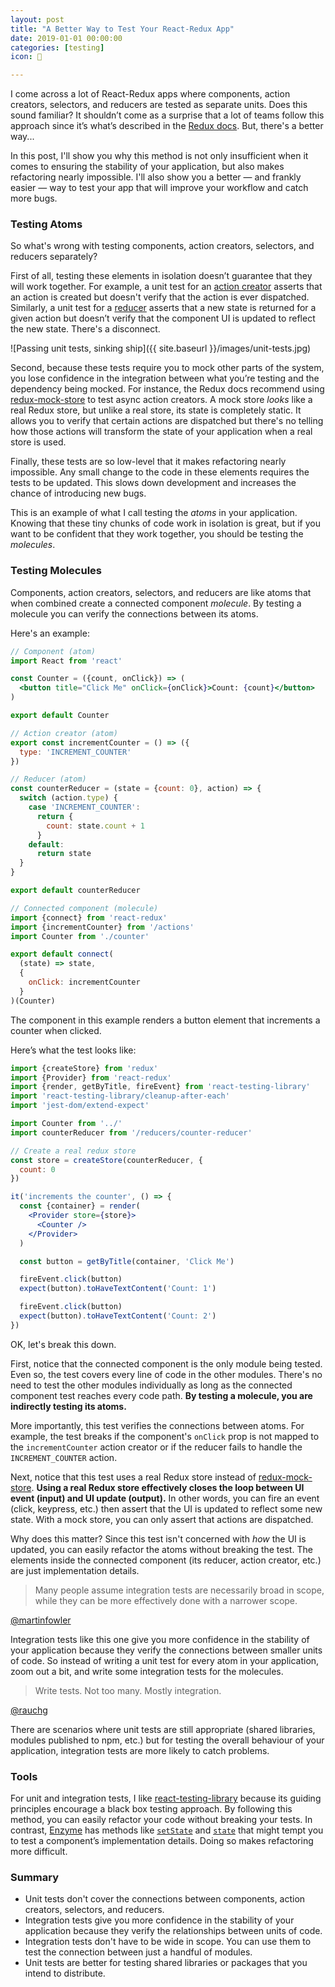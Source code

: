 ```yaml
---
layout: post
title: "‪A Better Way to Test Your React-Redux App‬"
date: 2019-01-01 00:00:00
categories: [testing]
icon: 🔬

---
```


I come across a lot of React-Redux apps where components, action creators, selectors, and reducers are tested as separate units. Does this sound familiar? It shouldn’t come as a surprise that a lot of teams follow this approach since it’s what’s described in the [Redux docs](https://redux.js.org/recipes/writing-tests). But, there's a better way...

In this post, I'll show you why this method is not only insufficient when it comes to ensuring the stability of your application, but also makes refactoring nearly impossible. I'll also show you a better — and frankly easier — way to test your app that will improve your workflow and catch more bugs.

### Testing Atoms

So what's wrong with testing components, action creators, selectors, and reducers separately?

First of all, testing these elements in isolation doesn’t guarantee that they will work together. For example, a unit test for an [action creator](https://redux.js.org/recipes/writing-tests#action-creators) asserts that an action is created but doesn't verify that the action is ever dispatched. Similarly, a unit test for a [reducer](https://redux.js.org/recipes/writing-tests#reducers) asserts that a new state is returned for a given action but doesn’t verify that the component UI is updated to reflect the new state. There's a disconnect.

![Passing unit tests, sinking ship]({{ site.baseurl }}/images/unit-tests.jpg)

Second, because these tests require you to mock other parts of the system, you lose confidence in the integration between what you’re testing and the dependency being mocked. For instance, the Redux docs recommend using [redux-mock-store](https://github.com/dmitry-zaets/redux-mock-store) to test async action creators. A mock store _looks_ like a real Redux store, but unlike a real store, its state is completely static. It allows you to verify that certain actions are dispatched but there's no telling how those actions will transform the state of your application when a real store is used.

Finally, these tests are so low-level that it makes refactoring nearly impossible. Any small change to the code in these elements requires the tests to be updated. This slows down development and increases the chance of introducing new bugs.

This is an example of what I call testing the _atoms_ in your application. Knowing that these tiny chunks of code work in isolation is great, but if you want to be confident that they work together, you should be testing the _molecules_.

### Testing Molecules

Components, action creators, selectors, and reducers are like atoms that when combined create a connected component _molecule_. By testing a molecule you can verify the connections between its atoms.

Here's an example:

```jsx
// Component (atom)
import React from 'react'

const Counter = ({count, onClick}) => (
  <button title="Click Me" onClick={onClick}>Count: {count}</button>
)

export default Counter
```

```jsx
// Action creator (atom)
export const incrementCounter = () => ({
  type: 'INCREMENT_COUNTER'
})
```

```jsx
// Reducer (atom)
const counterReducer = (state = {count: 0}, action) => {
  switch (action.type) {
    case 'INCREMENT_COUNTER':
      return {
        count: state.count + 1
      }
    default:
      return state
  }
}

export default counterReducer
```

```jsx
// Connected component (molecule)
import {connect} from 'react-redux'
import {incrementCounter} from '/actions'
import Counter from './counter'

export default connect(
  (state) => state,
  {
    onClick: incrementCounter
  }
)(Counter)
```

The component in this example renders a button element that increments a counter when clicked.

Here’s what the test looks like:

```jsx
import {createStore} from 'redux'
import {Provider} from 'react-redux'
import {render, getByTitle, fireEvent} from 'react-testing-library'
import 'react-testing-library/cleanup-after-each'
import 'jest-dom/extend-expect'

import Counter from '../'
import counterReducer from '/reducers/counter-reducer'

// Create a real redux store
const store = createStore(counterReducer, {
  count: 0
})

it('increments the counter', () => {
  const {container} = render(
    <Provider store={store}>
      <Counter />
    </Provider>
  )

  const button = getByTitle(container, 'Click Me')

  fireEvent.click(button)
  expect(button).toHaveTextContent('Count: 1')

  fireEvent.click(button)
  expect(button).toHaveTextContent('Count: 2')
})
```

OK, let's break this down.

First, notice that the connected component is the only module being tested. Even so, the test covers every line of code in the other modules. There's no need to test the other modules individually as long as the connected component test reaches every code path. **By testing a molecule, you are indirectly testing its atoms.** 

More importantly, this test verifies the connections between atoms. For example, the test breaks if the component's `onClick` prop is not mapped to the `incrementCounter` action creator or if the reducer fails to handle the `INCREMENT_COUNTER` action.

Next, notice that this test uses a real Redux store instead of [redux-mock-store](https://github.com/dmitry-zaets/redux-mock-store). **Using a real Redux store effectively closes the loop between UI event (input) and UI update (output).** In other words, you can fire an event (click, keypress, etc.) then assert that the UI is updated to reflect some new state. With a mock store, you can only assert that actions are dispatched.

Why does this matter? Since this test isn't concerned with _how_ the UI is updated, you can easily refactor the atoms without breaking the test. The elements inside the connected component (its reducer, action creator, etc.) are just implementation details.

> Many people assume integration tests are necessarily broad in scope, while they can be more effectively done with a narrower scope.

[@martinfowler](https://twitter.com/martinfowler)

Integration tests like this one give you more confidence in the stability of your application because they verify the connections between smaller units of code. So instead of writing a unit test for every atom in your application, zoom out a bit, and write some integration tests for the molecules.

> Write tests. Not too many. Mostly integration.

[@rauchg](https://twitter.com/rauchg)

There are scenarios where unit tests are still appropriate (shared libraries, modules
published to npm, etc.) but for testing the overall behaviour of your application, integration tests are more likely to catch problems.

<!--Quick side note:

You still need to mock dependencies that live outside the molecule. For instance, you might need to mock the `fetch` API if your action creator makes an HTTP request. This is unavoidable unless you use a framework like Cypress or Selenium to test your app from end to end — more on that later.-->

### Tools

For unit and integration tests, I like [react-testing-library](https://github.com/kentcdodds/react-testing-library) because its guiding principles encourage a black box testing approach. By following this method, you can easily refactor your code without breaking your tests. In contrast, [Enzyme](https://airbnb.io/enzyme/) has methods like [`setState`](https://airbnb.io/enzyme/docs/api/ReactWrapper/setState.html) and [`state`](https://airbnb.io/enzyme/docs/api/ReactWrapper/state.html) that might tempt you to test a component’s implementation details. Doing so makes refactoring more difficult.

### Summary

- Unit tests don't cover the connections between components, action creators, selectors, and reducers. 
- Integration tests give you more confidence in the stability of your application because they verify the relationships between units of code.
- Integration tests don't have to be wide in scope. You can use them to test the connection between just a handful of modules. 
- Unit tests are better for testing shared libraries or packages that you intend to distribute.
